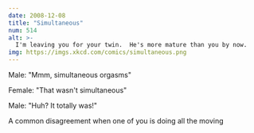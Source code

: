 ```yaml
---
date: 2008-12-08
title: "Simultaneous"
num: 514
alt: >-
  I'm leaving you for your twin.  He's more mature than you by now.
img: https://imgs.xkcd.com/comics/simultaneous.png
---
```

Male: "Mmm, simultaneous orgasms"

Female: "That wasn't simultaneous"

Male: "Huh?  It totally was!"

A common disagreement when one of you is doing all the moving


